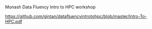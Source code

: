 Monash Data Fluency Intro to HPC workshop

https://github.com/gintan/datafluencyintrotohpc/blob/master/Intro-To-HPC.pdf
